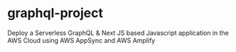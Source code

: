 # graphql-project

Deploy a Serverless GraphQL & Next JS based Javascript application in the AWS Cloud using AWS AppSync and AWS Amplify
